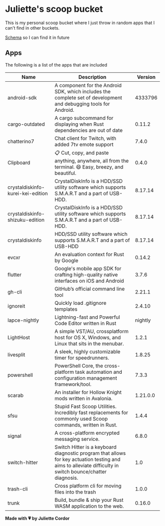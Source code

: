 # Juliette's scoop bucket

This is my personal scoop bucket where I just throw in random apps that I can't find in other buckets.

[Schema](https://raw.githubusercontent.com/ScoopInstaller/Scoop/master/schema.json) so I can find it in future

## Apps

The following is a list of the apps that are included

| Name       | Description       | Version       |
| ---------- | ----------------- | ------------- |
|android-sdk|A component for the Android SDK, which includes the complete set of development and debugging tools for Android.|4333796|
|cargo-outdated|A cargo subcommand for displaying when Rust dependencies are out of date|0.11.2|
|chatterino7|Chat client for Twitch, with added 7tv emote support|7.4.0|
|Clipboard|📋 Cut, copy, and paste anything, anywhere, all from the terminal. 😄 Easy, breezy, and beautiful.|0.4.0|
|crystaldiskinfo-kurei-kei-edition|CrystalDiskInfo is a HDD/SSD utility software which supports S.M.A.R.T and a part of USB-HDD.|8.17.14|
|crystaldiskinfo-shizuku-edition|CrystalDiskInfo is a HDD/SSD utility software which supports S.M.A.R.T and a part of USB-HDD.|8.17.14|
|crystaldiskinfo|HDD/SSD utility software which supports S.M.A.R.T and a part of USB-HDD|8.17.14|
|evcxr|An evaluation context for Rust by Google|0.14.2|
|flutter|Google's mobile app SDK for crafting high-quality native interfaces on iOS and Android|3.7.6|
|gh-cli|GitHub’s official command line tool|2.21.1|
|ignoreit|Quickly load .gitignore templates|2.4.10|
|lapce-nightly|Lightning-fast and Powerful Code Editor written in Rust|nightly|
|LightHost|A simple VST/AU, crossplatform host for OS X, Windows, and Linux that sits in the menubar.|1.2.1|
|livesplit|A sleek, highly customizable timer for speedrunners.|1.8.25|
|powershell|PowerShell Core, the cross-platform task automation and configuration management framework/tool.|7.3.3|
|scarab|An installer for Hollow Knight mods written in Avalonia.|1.21.0.0|
|sfsu|Stupid Fast Scoop Utilities. Incredibly fast replacements for commonly used Scoop commands, written in Rust.|1.4.4|
|signal|A cross-platform encrypted messaging service.|6.8.0|
|switch-hitter|Switch Hitter is a keyboard diagnostic program that allows for key actuation testing and aims to alleviate difficulty in switch bounce/chatter diagnosis.|1.0|
|trash-cli|Cross platform cli for moving files into the trash|1.0.0|
|trunk|Build, bundle & ship your Rust WASM application to the web. |0.16.0|


**Made with 💗 by Juliette Cordor**
